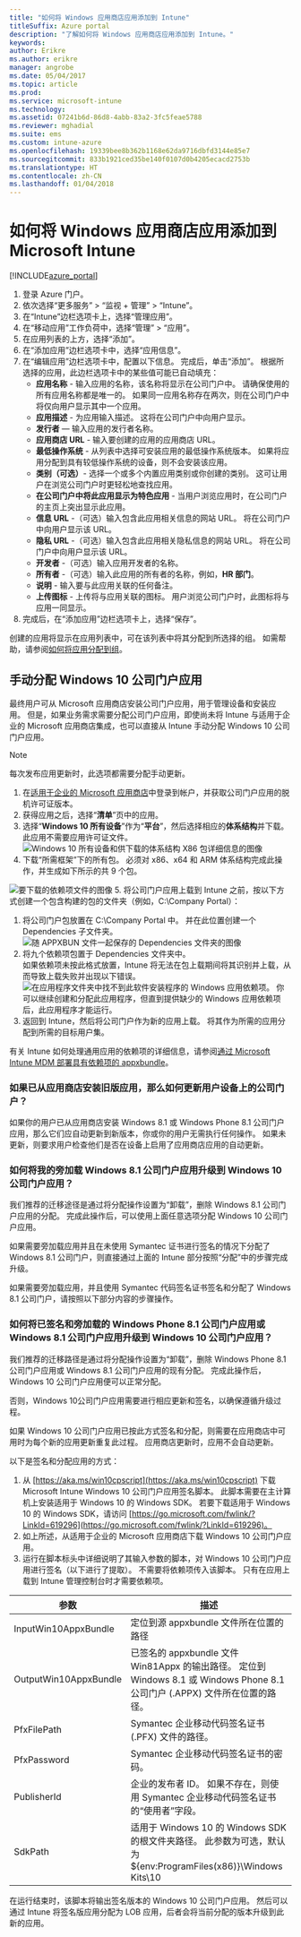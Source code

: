 ```yaml
---
title: "如何将 Windows 应用商店应用添加到 Intune"
titleSuffix: Azure portal
description: "了解如何将 Windows 应用商店应用添加到 Intune。"
keywords: 
author: Erikre
ms.author: erikre
manager: angrobe
ms.date: 05/04/2017
ms.topic: article
ms.prod: 
ms.service: microsoft-intune
ms.technology: 
ms.assetid: 07241b6d-86d8-4abb-83a2-3fc5feae5788
ms.reviewer: mghadial
ms.suite: ems
ms.custom: intune-azure
ms.openlocfilehash: 19339bee8b362b1168e62da9716dbfd3144e85e7
ms.sourcegitcommit: 833b1921ced35be140f0107d0b4205ecacd2753b
ms.translationtype: HT
ms.contentlocale: zh-CN
ms.lasthandoff: 01/04/2018
---
```

# <a name="how-to-add-windows-store-apps-to-microsoft-intune"></a>如何将 Windows 应用商店应用添加到 Microsoft Intune

[!INCLUDE[azure_portal](./includes/azure_portal.md)]


1. 登录 Azure 门户。
2. 依次选择“更多服务” > “监视 + 管理” > “Intune”。
3. 在“Intune”边栏选项卡上，选择“管理应用”。
4. 在“移动应用”工作负荷中，选择“管理” > “应用”。
5. 在应用列表的上方，选择“添加”。
6. 在“添加应用”边栏选项卡中，选择“应用信息”。
7. 在“编辑应用”边栏选项卡中，配置以下信息。 完成后，单击“添加”。 根据所选择的应用，此边栏选项卡中的某些值可能已自动填充：
    - **应用名称** - 输入应用的名称，该名称将显示在公司门户中。 请确保使用的所有应用名称都是唯一的。 如果同一应用名称存在两次，则在公司门户中将仅向用户显示其中一个应用。
    - **应用描述** - 为应用输入描述。 这将在公司门户中向用户显示。
    - **发行者** — 输入应用的发行者名称。
    - **应用商店 URL** - 输入要创建的应用的应用商店 URL。
    - **最低操作系统** - 从列表中选择可安装应用的最低操作系统版本。 如果将应用分配到具有较低操作系统的设备，则不会安装该应用。
    - **类别（可选）**- 选择一个或多个内置应用类别或你创建的类别。 这可让用户在浏览公司门户时更轻松地查找应用。
    - **在公司门户中将此应用显示为特色应用** - 当用户浏览应用时，在公司门户的主页上突出显示此应用。
    - **信息 URL** -（可选）输入包含此应用相关信息的网站 URL。 将在公司门户中向用户显示该 URL。
    - **隐私 URL** -（可选）输入包含此应用相关隐私信息的网站 URL。 将在公司门户中向用户显示该 URL。
    - **开发者** -（可选）输入应用开发者的名称。
    - **所有者** -（可选）输入此应用的所有者的名称，例如，**HR 部门**。
    - **说明** - 输入要与此应用关联的任何备注。
    - **上传图标** - 上传将与应用关联的图标。 用户浏览公司门户时，此图标将与应用一同显示。
8. 完成后，在“添加应用”边栏选项卡上，选择“保存”。

创建的应用将显示在应用列表中，可在该列表中将其分配到所选择的组。 如需帮助，请参阅[如何将应用分配到组](apps-deploy.md)。

## <a name="manually-assign-windows-10-company-portal-app"></a>手动分配 Windows 10 公司门户应用
最终用户可从 Microsoft 应用商店安装公司门户应用，用于管理设备和安装应用。 但是，如果业务需求需要分配公司门户应用，即使尚未将 Intune 与适用于企业的 Microsoft 应用商店集成，也可以直接从 Intune 手动分配 Windows 10 公司门户应用。

 > [!NOTE]
 > 每次发布应用更新时，此选项都需要分配手动更新。

1. 在[适用于企业的 Microsoft 应用商店](https://www.microsoft.com/business-store)中登录到帐户，并获取公司门户应用的脱机许可证版本。  
2. 获得应用之后，选择“**清单**”页中的应用。  
3. 选择“**Windows 10 所有设备**”作为“**平台**”，然后选择相应的**体系结构**并下载。 此应用不需要应用许可证文件。
![Windows 10 所有设备和供下载的体系结构 X86 包详细信息的图像](./media/Win10CP-all-devices.png)
4. 下载“所需框架”下的所有包。 必须对 x86、x64 和 ARM 体系结构完成此操作，并生成如下所示的共 9 个包。

![要下载的依赖项文件的图像 ](./media/Win10CP-dependent-files.png)
5. 将公司门户应用上载到 Intune 之前，按以下方式创建一个包含构建的包的文件夹（例如，C:\Company Portal）：
  1. 将公司门户包放置在 C:\Company Portal 中。 并在此位置创建一个 Dependencies 子文件夹。  
  ![随 APPXBUN 文件一起保存的 Dependencies 文件夹的图像](./media/Win10CP-Dependencies-save.png)
  2. 将九个依赖项包置于 Dependencies 文件夹中。  
  如果依赖项未按此格式放置，Intune 将无法在包上载期间将其识别并上载，从而导致上载失败并出现以下错误。  
  ![在应用程序文件夹中找不到此软件安装程序的 Windows 应用依赖项。 你可以继续创建和分配此应用程序，但直到提供缺少的 Windows 应用依赖项后，此应用程序才能运行。](./media/Win10CP-error-message.png)
6. 返回到 Intune，然后将公司门户作为新的应用上载。 将其作为所需的应用分配到所需的目标用户集。  

有关 Intune 如何处理通用应用的依赖项的详细信息，请参阅[通过 Microsoft Intune MDM 部署具有依赖项的 appxbundle](https://blogs.technet.microsoft.com/configmgrdogs/2016/11/30/deploying-an-appxbundle-with-dependencies-via-microsoft-intune-mdm/)。  

### <a name="how-do-i-update-the-company-portal-on-my-users-devices-if-they-have-already-installed-the-older-apps-from-the-store"></a>如果已从应用商店安装旧版应用，那么如何更新用户设备上的公司门户？
如果你的用户已从应用商店安装 Windows 8.1 或 Windows Phone 8.1 公司门户应用，那么它们应自动更新到新版本，你或你的用户无需执行任何操作。 如果未更新，则要求用户检查他们是否在设备上启用了应用商店应用的自动更新。   

### <a name="how-do-i-upgrade-my-sideloaded-windows-81-company-portal-app-to-the-windows-10-company-portal-app"></a>如何将我的旁加载 Windows 8.1 公司门户应用升级到 Windows 10 公司门户应用？
我们推荐的迁移途径是通过将分配操作设置为“卸载”，删除 Windows 8.1 公司门户应用的分配。 完成此操作后，可以使用上面任意选项分配 Windows 10 公司门户应用。  

如果需要旁加载应用并且在未使用 Symantec 证书进行签名的情况下分配了 Windows 8.1 公司门户，则直接通过上面的 Intune 部分按照“分配”中的步骤完成升级。

如果需要旁加载应用，并且使用 Symantec 代码签名证书签名和分配了 Windows 8.1 公司门户，请按照以下部分内容的步骤操作。  

### <a name="how-do-i-upgrade-my-signed-and-sideloaded-windows-phone-81-company-portal-app-or-windows-81-company-portal-app-to-the-windows-10-company-portal-app"></a>如何将已签名和旁加载的 Windows Phone 8.1 公司门户应用或 Windows 8.1 公司门户应用升级到 Windows 10 公司门户应用？
我们推荐的迁移路径是通过将分配操作设置为“卸载”，删除 Windows Phone 8.1 公司门户应用或 Windows 8.1 公司门户应用的现有分配。 完成此操作后，Windows 10 公司门户应用便可以正常分配。  

否则，Windows 10公司门户应用需要进行相应更新和签名，以确保遵循升级过程。  

如果 Windows 10 公司门户应用已按此方式签名和分配，则需要在应用商店中可用时为每个新的应用更新重复此过程。 应用商店更新时，应用不会自动更新。  

以下是签名和分配应用的方式：

1. 从 [https://aka.ms/win10cpscript](https://aka.ms/win10cpscript) 下载 Microsoft Intune Windows 10 公司门户应用签名脚本。  此脚本需要在主计算机上安装适用于 Windows 10 的 Windows SDK。 若要下载适用于 Windows 10 的 Windows SDK，请访问 [https://go.microsoft.com/fwlink/?LinkId=619296](https://go.microsoft.com/fwlink/?LinkId=619296)。
2. 如上所述，从适用于企业的 Microsoft 应用商店下载 Windows 10 公司门户应用。  
3. 运行在脚本标头中详细说明了其输入参数的脚本，对 Windows 10 公司门户应用进行签名（以下进行了提取）。 不需要将依赖项传入该脚本。 只有在应用上载到 Intune 管理控制台时才需要依赖项。

|参数 | 描述|
| ------------- | ------------- |
|InputWin10AppxBundle |定位到源 appxbundle 文件所在位置的路径 |
|OutputWin10AppxBundle |已签名的 appxbundle 文件 Win81Appx 的输出路径。  定位到 Windows 8.1 或 Windows Phone 8.1 公司门户 (.APPX) 文件所在位置的路径。|
|PfxFilePath |Symantec 企业移动代码签名证书 (.PFX) 文件的路径。 |
|PfxPassword| Symantec 企业移动代码签名证书的密码。 |
|PublisherId |企业的发布者 ID。 如果不存在，则使用 Symantec 企业移动代码签名证书的“使用者”字段。|
|SdkPath | 适用于 Windows 10 的 Windows SDK 的根文件夹路径。 此参数为可选，默认为 ${env:ProgramFiles(x86)}\Windows Kits\10|
在运行结束时，该脚本将输出签名版本的 Windows 10 公司门户应用。 然后可以通过 Intune 将签名版应用分配为 LOB 应用，后者会将当前分配的版本升级到此新的应用。  
